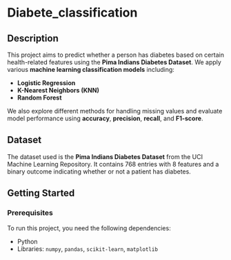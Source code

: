# Diabete_classification

## Description
This project aims to predict whether a person has diabetes based on certain health-related features using the **Pima Indians Diabetes Dataset**. We apply various **machine learning classification models** including:
- **Logistic Regression**
- **K-Nearest Neighbors (KNN)**
- **Random Forest**

We also explore different methods for handling missing values and evaluate model performance using **accuracy**, **precision**, **recall**, and **F1-score**.

## Dataset
The dataset used is the **Pima Indians Diabetes Dataset** from the UCI Machine Learning Repository. It contains 768 entries with 8 features and a binary outcome indicating whether or not a patient has diabetes.

## Getting Started

### Prerequisites
To run this project, you need the following dependencies:
- Python
- Libraries: `numpy`, `pandas`, `scikit-learn`, `matplotlib`
